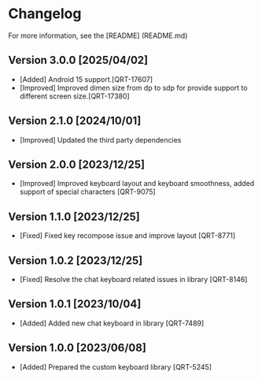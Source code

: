 # Changelog
For more information, see the [README] (README.md)

## Version 3.0.0 [2025/04/02]
* [Added] Android 15 support.[QRT-17607]
* [Improved] Improved dimen size from dp to sdp for provide support to different screen size.[QRT-17380]

## Version 2.1.0 [2024/10/01]
* [Improved] Updated the third party dependencies

## Version 2.0.0 [2023/12/25]
* [Improved] Improved keyboard layout and keyboard smoothness, added support of special characters [QRT-9075]

## Version 1.1.0 [2023/12/25]
* [Fixed] Fixed key recompose issue and improve layout [QRT-8771]

## Version 1.0.2 [2023/12/25]
* [Fixed] Resolve the chat keyboard related issues in library [QRT-8146]

## Version 1.0.1 [2023/10/04]
* [Added] Added new chat keyboard in library [QRT-7489]

## Version 1.0.0 [2023/06/08]
* [Added] Prepared the custom keyboard library [QRT-5245]